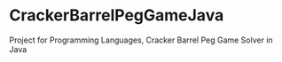 # CrackerBarrelPegGameJava
Project for Programming Languages, Cracker Barrel Peg Game Solver in Java
